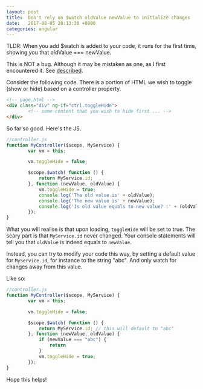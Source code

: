 ```yaml
---
layout: post
title:  Don't rely on $watch oldValue newValue to initialize changes
date:   2017-08-05 20:13:30 +0800
categories: angular
---
```


TLDR: 
When you add $watch is added to your code, it runs for the first time, showing you that oldValue === newValue. 

This is NOT a bug. Although it may be mistaken as one, as I first encountered it. See [described](https://github.com/angular/angular.js/issues/11565).


Consider the following code. There is a portion of HTML we wish to toggle (show or hide) based on a controller property.

```html
<!-- page.html -->
<div class="div" ng-if="ctrl.toggleHide">
        <!-- some content that you wish to hide first ... -->
</div>

```
So far so good. Here's the JS.

```javascript
//controller.js
function MyController($scope, MyService) {
        var vm = this;

        vm.toggleHide = false;

        $scope.$watch( function () {
            return MyService.id;
        }, function (newValue, oldValue) {
            vm.toggleHide = true;
            console.log('The old value is' + oldValue);
            console.log('The new value is' + newValue);
            console.log('Is old value equals to new value? :' + (oldValue === newValue));
        });
}
```

What you will realise is that upon loading, `toggleHide` will be set to true. The scary part is that `MyService.id` never changed. Your console statements will tell you that `oldValue` is indeed equals to `newValue`. 

Instead, you can try to modify your code this way, by setting a default value for `MyService.id`, for instance to the string "abc". And only watch for changes away from this value.

Like so:

```javascript
//controller.js
function MyController($scope, MyService) {
        var vm = this;

        vm.toggleHide = false;

        $scope.$watch( function () {
            return MyService.id; // this will default to "abc"
        }, function (newValue, oldValue) {
            if (newValue === "abc") {
                return
            }
            vm.toggleHide = true;
        });
}       
```
Hope this helps!



